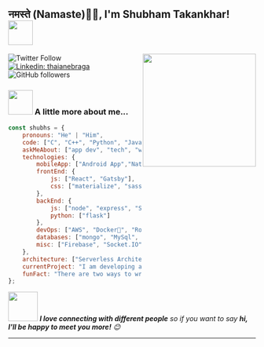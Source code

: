 <h2>नमस्ते (Namaste)🙏🏻, I'm Shubham Takankhar! <img src="https://media.giphy.com/media/12oufCB0MyZ1Go/giphy.gif" width="50"></h2>
<img align='right' src="https://media.giphy.com/media/M9gbBd9nbDrOTu1Mqx/giphy.gif" width="230">


![Twitter Follow](https://img.shields.io/twitter/follow/digitl_shado?label=Follow)
[![Linkedin: thaianebraga](https://img.shields.io/badge/shubham-takankhar?style=flat-square&logo=Linkedin&logoColor=white&link=https://www.linkedin.com/in/shubham-takankhar/)](https://www.linkedin.com/in/shubham-takankhar/)
![GitHub followers](https://img.shields.io/github/followers/geekyshubham?label=Follow&style=social)


### <img src="https://media.giphy.com/media/VgCDAzcKvsR6OM0uWg/giphy.gif" width="50"> A little more about me...  

```javascript
const shubhs = {
    pronouns: "He" | "Him",
    code: ["C", "C++", "Python", "Java", "JavaScript"],
    askMeAbout: ["app dev", "tech", "web dev", "photography"],
    technologies: {
        mobileApp: ["Android App","Native Apps"],
        frontEnd: {
            js: ["React", "Gatsby"],
            css: ["materialize", "sass", "bootstrap"]
        },
        backEnd: {
            js: ["node", "express", "SuiteScript"],
            python: ["flask"]
        },
        devOps: ["AWS", "Docker🐳", "Route53", "Nginx"],
        databases: ["mongo", "MySql", "sqlite","android room"],
        misc: ["Firebase", "Socket.IO", "selenium", "open-cv", "php", "SuiteApp"]
    },
    architecture: ["Serverless Architecture", "Progressive web applications", "Single page applications"],
    currentProject: "I am developing android app for connecting your phone with IOT devices",
    funFact: "There are two ways to write error-free programs; only the third one works"
};
```

<img src="https://media.giphy.com/media/LnQjpWaON8nhr21vNW/giphy.gif" width="60"> <em><b>I love connecting with different people</b> so if you want to say <b>hi, I'll be happy to meet you more!</b> 😊</em>

---




<!--
**geekyshubham/geekyshubham** is a ✨ _special_ ✨ repository because its `README.md` (this file) appears on your GitHub profile.

Here are some ideas to get you started:

- 🔭 I’m currently working on ...
- 🌱 I’m currently learning ...
- 👯 I’m looking to collaborate on ...
- 🤔 I’m looking for help with ...
- 💬 Ask me about ...
- 📫 How to reach me: ...
- 😄 Pronouns: ...
- ⚡ Fun fact: ...
-->
